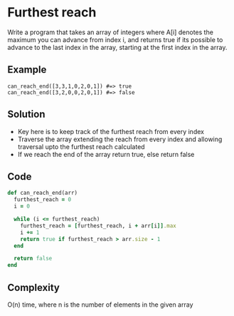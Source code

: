 # Furthest reach
Write a program that takes an array of integers where A[i] denotes the maximum you can advance
from index i, and returns true if its possible to advance to the last index in the array,
starting at the first index in the array.

## Example
```
can_reach_end([3,3,1,0,2,0,1]) #=> true
can_reach_end([3,2,0,0,2,0,1]) #=> false
```

## Solution
- Key here is to keep track of the furthest reach from every index
- Traverse the array extending the reach from every index and allowing traversal upto the
  furthest reach calculated
- If we reach the end of the array return true, else return false

## Code
```ruby
def can_reach_end(arr)
  furthest_reach = 0
  i = 0

  while (i <= furthest_reach)
    furthest_reach = [furthest_reach, i + arr[i]].max
    i += 1
    return true if furthest_reach > arr.size - 1
  end

  return false
end
```

## Complexity
O(n) time, where n is the number of elements in the given array
